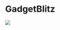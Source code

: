 # GadgetBlitz

![]([https://github.com/Your_Repository_Name/Your_GIF_Name.gif](https://github.com/JusticeBeaverr/GadgetBlitz/blob/master/Smartphones%20-%20Google%20Chrome%202023-06-01%2008-48-22.gif))
